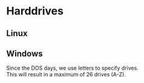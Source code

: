 # Harddrives

## Linux


## Windows
Since the DOS days, we use letters to specify drives.<br>This will result in a maximum of 26 drives (A-Z).